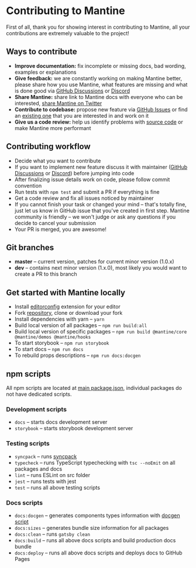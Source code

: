 # Contributing to Mantine

First of all, thank you for showing interest in contributing to Mantine, all your contributions are extremely valuable to the project!

## Ways to contribute

- **Improve documentation:** fix incomplete or missing docs, bad wording, examples or explanations
- **Give feedback:** we are constantly working on making Mantine better, please share how you use Mantine, what features are missing and what is done good via [GitHub Discussions](https://github.com/mantinedev/mantine/discussions/new) or [Discord](https://discord.gg/wbH82zuWMN)
- **Share Mantine:** share link to Mantine docs with everyone who can be interested, [share Mantine on Twitter](https://twitter.com/intent/tweet?text=Mantine%20%E2%80%93%20new%20React%20library%20with%20100%2B%20components%20and%20hooks.%20It%20has%20native%20dark%20theme%20support%20and%20focuses%20on%20accessibility%20and%20usability.%0A%0Ahttp%3A%2F%2Fmantine.dev%0A%0A%23reactjs%20)
- **Contribute to codebase:** propose new feature via [GitHub Issues](https://github.com/mantinedev/mantine/issues/new) or find an [existing one](https://github.com/mantinedev/mantine/labels/help%20wanted) that you are interested in and work on it
- **Give us a code review:** help us identify problems with [source code](https://github.com/mantinedev/mantine/tree/master/src) or make Mantine more performant

## Contributing workflow

- Decide what you want to contribute
- If you want to implement new feature discuss it with maintainer ([GitHub Discussions](https://github.com/mantinedev/mantine/discussions/new) or [Discord](https://discord.gg/wbH82zuWMN)) before jumping into code
- After finalizing issue details work on code, please follow commit convention
- Run tests with `npm test` and submit a PR if everything is fine
- Get a code review and fix all issues noticed by maintainer
- If you cannot finish your task or changed your mind – that's totally fine, just let us know in GitHub issue that you've created in first step. Mantine community is friendly – we won't judge or ask any questions if you decide to cancel your submission
- Your PR is merged, you are awesome!

## Git branches

- **master** – current version, patches for current minor version (1.0.x)
- **dev** – contains next minor version (1.x.0), most likely you would want to create a PR to this branch

## Get started with Mantine locally

- Install [editorconfig](https://editorconfig.org/) extension for your editor
- Fork [repository](https://github.com/mantinedev/mantine), clone or download your fork
- Install dependencies with yarn – `yarn`
- Build local version of all packages – `npm run build:all`
- Build local version of specific packages – `npm run build @mantine/core @mantine/demos @mantine/hooks`
- To start storybook – `npm run storybook`
- To start docs – `npm run docs`
- To rebuild props descriptions – `npm run docs:docgen`

## npm scripts

All npm scripts are located at [main package.json](https://github.com/mantinedev/mantine/blob/master/package.json),
individual packages do not have dedicated scripts.

### Development scripts

- `docs` – starts docs development server
- `storybook` – starts storybook development server

### Testing scripts

- `syncpack` – runs [syncpack](https://www.npmjs.com/package/syncpack)
- `typecheck` – runs TypeScript typechecking with `tsc --noEmit` on all packages and docs
- `lint` – runs ESLint on src folder
- `jest` – runs tests with jest
- `test` – runs all above testing scripts

### Docs scripts

- `docs:docgen` – generates components types information with [docgen script](https://github.com/mantinedev/mantine/blob/master/scripts/docgen.ts)
- `docs:sizes` – generates bundle size information for all packages
- `docs:clean` – runs `gatsby clean`
- `docs:build` – runs all above docs scripts and build production docs bundle
- `docs:deploy` – runs all above docs scripts and deploys docs to GitHub Pages
